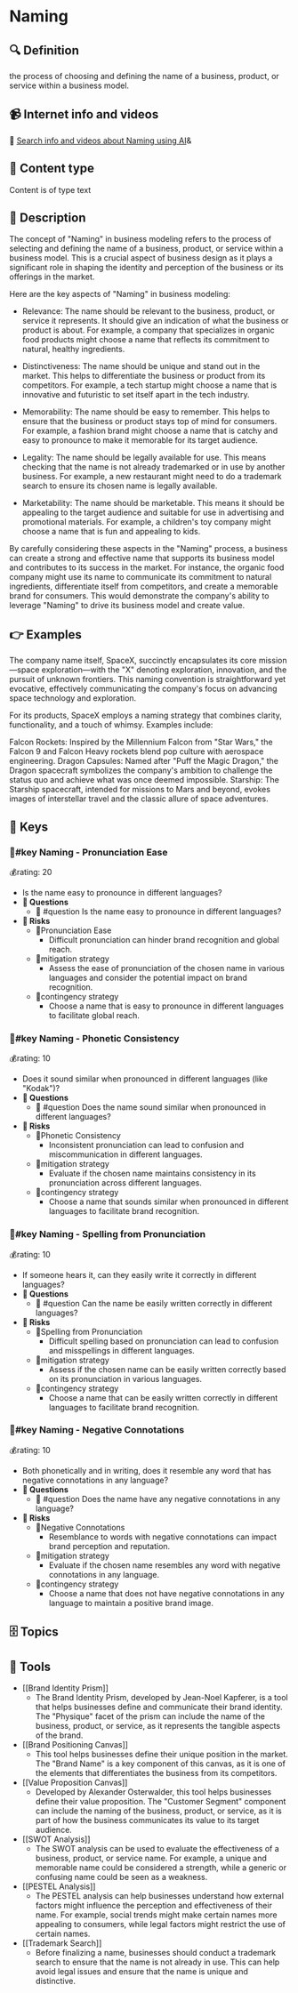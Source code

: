 
# Naming


## 🔍 Definition
the process of choosing and defining the name of a business, product, or service within a business model.


## 📹 Internet info and videos
🤖 [Search info and videos about Naming using AI](https://www.perplexity.ai/search?q=videos+about+Naming:+the+process+of+choosing+and+defining+the+name+of+a+business,+product,+or+service+within+a+business+model.
)&

## 📰 Content type 
Content is of type text

## 📖 Description
The concept of "Naming" in business modeling refers to the process of selecting and defining the name of a business, product, or service within a business model. This is a crucial aspect of business design as it plays a significant role in shaping the identity and perception of the business or its offerings in the market. 

Here are the key aspects of "Naming" in business modeling:

- Relevance: The name should be relevant to the business, product, or service it represents. It should give an indication of what the business or product is about. For example, a company that specializes in organic food products might choose a name that reflects its commitment to natural, healthy ingredients.

- Distinctiveness: The name should be unique and stand out in the market. This helps to differentiate the business or product from its competitors. For example, a tech startup might choose a name that is innovative and futuristic to set itself apart in the tech industry.

- Memorability: The name should be easy to remember. This helps to ensure that the business or product stays top of mind for consumers. For example, a fashion brand might choose a name that is catchy and easy to pronounce to make it memorable for its target audience.

- Legality: The name should be legally available for use. This means checking that the name is not already trademarked or in use by another business. For example, a new restaurant might need to do a trademark search to ensure its chosen name is legally available.

- Marketability: The name should be marketable. This means it should be appealing to the target audience and suitable for use in advertising and promotional materials. For example, a children's toy company might choose a name that is fun and appealing to kids.

By carefully considering these aspects in the "Naming" process, a business can create a strong and effective name that supports its business model and contributes to its success in the market. For instance, the organic food company might use its name to communicate its commitment to natural ingredients, differentiate itself from competitors, and create a memorable brand for consumers. This would demonstrate the company's ability to leverage "Naming" to drive its business model and create value.

## 👉 Examples

The company name itself, SpaceX, succinctly encapsulates its core mission—space exploration—with the "X" denoting exploration, innovation, and the pursuit of unknown frontiers. This naming convention is straightforward yet evocative, effectively communicating the company's focus on advancing space technology and exploration.

For its products, SpaceX employs a naming strategy that combines clarity, functionality, and a touch of whimsy. Examples include:

Falcon Rockets: Inspired by the Millennium Falcon from "Star Wars," the Falcon 9 and Falcon Heavy rockets blend pop culture with aerospace engineering.
Dragon Capsules: Named after "Puff the Magic Dragon," the Dragon spacecraft symbolizes the company's ambition to challenge the status quo and achieve what was once deemed impossible.
Starship: The Starship spacecraft, intended for missions to Mars and beyond, evokes images of interstellar travel and the classic allure of space adventures.

## 🔑 Keys

### 🔑#key Naming - Pronunciation Ease

💰rating: 20
- Is the name easy to pronounce in different languages?
- **💭 Questions**
  - 💭 #question Is the name easy to pronounce in different languages?
- **🚨 Risks**
  - 🚨Pronunciation Ease
    - Difficult pronunciation can hinder brand recognition and global reach.
  - 🚨mitigation strategy
    - Assess the ease of pronunciation of the chosen name in various languages and consider the potential impact on brand recognition.
  - 🚨contingency strategy
    - Choose a name that is easy to pronounce in different languages to facilitate global reach.


### 🔑#key Naming - Phonetic Consistency

💰rating: 10
- Does it sound similar when pronounced in different languages (like "Kodak")?
- **💭 Questions**
  - 💭 #question Does the name sound similar when pronounced in different languages?
- **🚨 Risks**
  - 🚨Phonetic Consistency
    - Inconsistent pronunciation can lead to confusion and miscommunication in different languages.
  - 🚨mitigation strategy
    - Evaluate if the chosen name maintains consistency in its pronunciation across different languages.
  - 🚨contingency strategy
    - Choose a name that sounds similar when pronounced in different languages to facilitate brand recognition.


### 🔑#key Naming - Spelling from Pronunciation

💰rating: 10
- If someone hears it, can they easily write it correctly in different languages?
- **💭 Questions**
  - 💭 #question Can the name be easily written correctly in different languages?
- **🚨 Risks**
  - 🚨Spelling from Pronunciation
    - Difficult spelling based on pronunciation can lead to confusion and misspellings in different languages.
  - 🚨mitigation strategy
    - Assess if the chosen name can be easily written correctly based on its pronunciation in various languages.
  - 🚨contingency strategy
    - Choose a name that can be easily written correctly in different languages to facilitate brand recognition.


### 🔑#key Naming - Negative Connotations

💰rating: 10
- Both phonetically and in writing, does it resemble any word that has negative connotations in any language?
- **💭 Questions**
  - 💭 #question Does the name have any negative connotations in any language?
- **🚨 Risks**
  - 🚨Negative Connotations
    - Resemblance to words with negative connotations can impact brand perception and reputation.
  - 🚨mitigation strategy
    - Evaluate if the chosen name resembles any word with negative connotations in any language.
  - 🚨contingency strategy
    - Choose a name that does not have negative connotations in any language to maintain a positive brand image.



## 🗄️ Topics


## 🧰 Tools
- [[Brand Identity Prism]]
  - The Brand Identity Prism, developed by Jean-Noel Kapferer, is a tool that helps businesses define and communicate their brand identity. The "Physique" facet of the prism can include the name of the business, product, or service, as it represents the tangible aspects of the brand.
- [[Brand Positioning Canvas]]
  - This tool helps businesses define their unique position in the market. The "Brand Name" is a key component of this canvas, as it is one of the elements that differentiates the business from its competitors.
- [[Value Proposition Canvas]]
  - Developed by Alexander Osterwalder, this tool helps businesses define their value proposition. The "Customer Segment" component can include the naming of the business, product, or service, as it is part of how the business communicates its value to its target audience.
- [[SWOT Analysis]]
  - The SWOT analysis can be used to evaluate the effectiveness of a business, product, or service name. For example, a unique and memorable name could be considered a strength, while a generic or confusing name could be seen as a weakness.
- [[PESTEL Analysis]]
  - The PESTEL analysis can help businesses understand how external factors might influence the perception and effectiveness of their name. For example, social trends might make certain names more appealing to consumers, while legal factors might restrict the use of certain names.
- [[Trademark Search]]
  - Before finalizing a name, businesses should conduct a trademark search to ensure that the name is not already in use. This can help avoid legal issues and ensure that the name is unique and distinctive.
